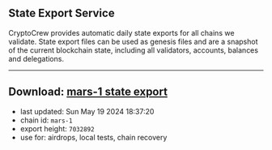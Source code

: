 ## State Export Service
CryptoCrew provides automatic daily state exports for all chains we validate. State export files can be used as genesis files and are a snapshot of the current blockchain state, including all validators, accounts, balances and delegations.

---
**Download: [mars-1 state export](https://dl-eu2.ccvalidators.com/SERVICE/mars/mars-1_export_7032892.json)**
---

- last updated: Sun May 19 2024 18:37:20
- chain id: `mars-1`
- export height: `7032892`
- use for: airdrops, local tests, chain recovery
